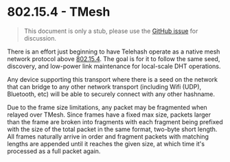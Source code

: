 # 802.15.4 - TMesh

> This document is only a stub, please use the [GitHub issue](https://github.com/telehash/telehash.org/issues/29) for discussion.

There is an effort just beginning to have Telehash operate as a native mesh network protocol above [802.15.4](http://en.wikipedia.org/wiki/IEEE_802.15.4). The goal is for it to follow the same seed, discovery, and low-power link maintenance for local-scale DHT operations.

Any device supporting this transport where there is a seed on the network that can bridge to any other network transport (including Wifi (UDP), Bluetooth, etc) will be able to securely connect with any other hashname.

Due to the frame size limitations, any packet may be fragmented when relayed over TMesh.  Since frames have a fixed max size, packets larger than the frame are broken into fragments with each fragment being prefixed with the size of the total packet in the same format, two-byte short length.  All frames naturally arrive in order and fragment packets with matching lengths are appended until it reaches the given size, at which time it's processed as a full packet again.